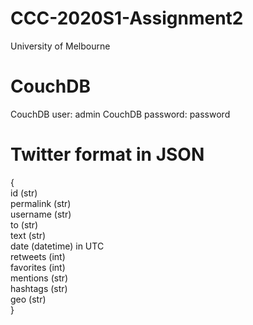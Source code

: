 # CCC-2020S1-Assignment2
University of Melbourne

# CouchDB
CouchDB user: admin 
CouchDB password: password

# Twitter format in JSON
{  
    id (str)  
    permalink (str)  
    username (str)  
    to (str)  
    text (str)  
    date (datetime) in UTC  
    retweets (int)  
    favorites (int)  
    mentions (str)  
    hashtags (str)  
    geo (str)  
}
